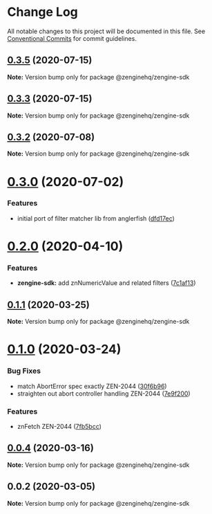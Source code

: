 # Change Log

All notable changes to this project will be documented in this file.
See [Conventional Commits](https://conventionalcommits.org) for commit guidelines.

## [0.3.5](https://github.com/ZengineHQ/zengine-sdk/compare/@zenginehq/zengine-sdk@0.3.3...@zenginehq/zengine-sdk@0.3.5) (2020-07-15)

**Note:** Version bump only for package @zenginehq/zengine-sdk





## [0.3.3](https://github.com/ZengineHQ/zengine-sdk/compare/@zenginehq/zengine-sdk@0.3.2...@zenginehq/zengine-sdk@0.3.3) (2020-07-15)

**Note:** Version bump only for package @zenginehq/zengine-sdk





## [0.3.2](https://github.com/ZengineHQ/zengine-sdk/compare/@zenginehq/zengine-sdk@0.3.0...@zenginehq/zengine-sdk@0.3.2) (2020-07-08)

**Note:** Version bump only for package @zenginehq/zengine-sdk





# [0.3.0](https://github.com/ZengineHQ/zengine-sdk/compare/@zenginehq/zengine-sdk@0.2.0...@zenginehq/zengine-sdk@0.3.0) (2020-07-02)


### Features

* initial port of filter matcher lib from anglerfish ([dfd17ec](https://github.com/ZengineHQ/zengine-sdk/commit/dfd17ec197575c7f31aed58d3490bf26f567083d))





# [0.2.0](https://github.com/ZengineHQ/zengine-sdk/compare/@zenginehq/zengine-sdk@0.1.1...@zenginehq/zengine-sdk@0.2.0) (2020-04-10)


### Features

* **zengine-sdk:** add znNumericValue and related filters ([7c1af13](https://github.com/ZengineHQ/zengine-sdk/commit/7c1af134ddffd41faff1a31b429d9b69d543601e))





## [0.1.1](https://github.com/ZengineHQ/zengine-sdk/compare/@zenginehq/zengine-sdk@0.1.0...@zenginehq/zengine-sdk@0.1.1) (2020-03-25)

**Note:** Version bump only for package @zenginehq/zengine-sdk





# [0.1.0](https://github.com/ZengineHQ/zengine-sdk/compare/@zenginehq/zengine-sdk@0.0.4...@zenginehq/zengine-sdk@0.1.0) (2020-03-24)


### Bug Fixes

* match AbortError spec exactly ZEN-2044 ([30f6b96](https://github.com/ZengineHQ/zengine-sdk/commit/30f6b96ddf49e3f13610d8fadc59b9e0d361e29d))
* straighten out abort controller handling ZEN-2044 ([7e9f200](https://github.com/ZengineHQ/zengine-sdk/commit/7e9f200ebc11a48870f16d1d0ea7a9d4f0284063))


### Features

* znFetch ZEN-2044 ([7fb5bcc](https://github.com/ZengineHQ/zengine-sdk/commit/7fb5bcc3f1a0d0dbc249699b22290da4be917d20))





## [0.0.4](https://github.com/ZengineHQ/zengine-sdk/compare/@zenginehq/zengine-sdk@0.0.2...@zenginehq/zengine-sdk@0.0.4) (2020-03-16)

**Note:** Version bump only for package @zenginehq/zengine-sdk





## 0.0.2 (2020-03-05)

**Note:** Version bump only for package @zenginehq/zengine-sdk
